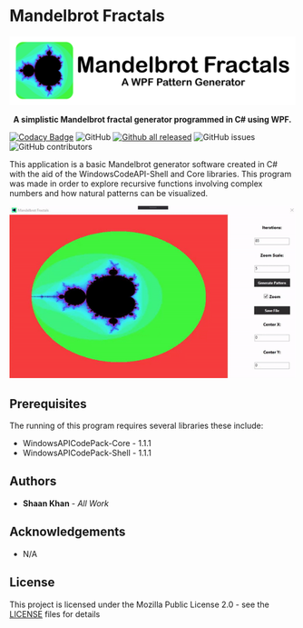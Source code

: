 # Mandelbrot Fractals

![Main Menu](Images/mandelbrotFractalsBanner.png)

<p align="center">
    <b> A simplistic Mandelbrot fractal generator programmed in C# using WPF. </b>
</p>

[![Codacy Badge](https://app.codacy.com/project/badge/Grade/a2b09073e010415087eb78e80172d032)](https://www.codacy.com/manual/ShaanCoding/Mandelbrot-Fractals?utm_source=github.com&amp;utm_medium=referral&amp;utm_content=ShaanCoding/Mandelbrot-Fractals&amp;utm_campaign=Badge_Grade)
![GitHub](https://img.shields.io/github/license/ShaanCoding/Mandelbrot-Fractals) [![Github all released](https://img.shields.io/github/downloads/ShaanCoding/Mandelbrot-Fractals/total)](https://github.com/ShaanCoding/Mandelbrot-Fractals/releases) ![GitHub issues](https://img.shields.io/github/issues/ShaanCoding/Mandelbrot-Fractals) ![GitHub contributors](https://img.shields.io/github/contributors/ShaanCoding/Mandelbrot-Fractals?color=dark-green)

This application is a basic Mandelbrot generator software created in C# with the aid of the WindowsCodeAPI-Shell and Core libraries. This program was made in order to explore recursive functions involving complex numbers and how natural patterns can be visualized.

![Main Menu](Images/mainMenu.gif)

## Prerequisites

The running of this program requires several libraries these include:

* WindowsAPICodePack-Core - 1.1.1
* WindowsAPICodePack-Shell - 1.1.1

## Authors

* **Shaan Khan** - *All Work*

## Acknowledgements

* N/A

## License

This project is licensed under the Mozilla Public License 2.0 - see the [LICENSE](https://github.com/ShaanCoding/Mandelbrot-Fractals/blob/master/LICENSE.md) files for details
